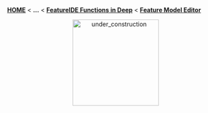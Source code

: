 <!-- Breadcrumb -->
[**HOME**](https://github.com/FeatureIDE/FeatureIDE/wiki) < **...** < [**FeatureIDE Functions in Deep**](https://github.com/FeatureIDE/FeatureIDE/wiki/FeatureIDE-Functions-in-Deep) < [**Feature Model Editor**](https://github.com/FeatureIDE/FeatureIDE/wiki/Feature-Model-Editor)

<!-- Introduction -->
<p align="center">
	<img height="200" width="200" alt="under_construction" src="https://github.com/FeatureIDE/FeatureIDE/wiki/Assets/under_construction.png">
</p>

<!-- Outline -->

<!-- Content -->